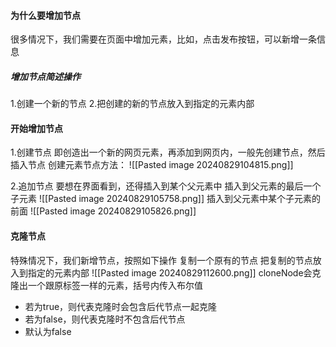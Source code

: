 #### 为什么要增加节点
很多情况下，我们需要在页面中增加元素，比如，点击发布按钮，可以新增一条信息
##### 增加节点简述操作
1.创建一个新的节点
2.把创建的新的节点放入到指定的元素内部


#### 开始增加节点
1.创建节点
即创造出一个新的网页元素，再添加到网页内，一般先创建节点，然后插入节点
创建元素节点方法：
![[Pasted image 20240829104815.png]]

2.追加节点
要想在界面看到，还得插入到某个父元素中
插入到父元素的最后一个子元素
![[Pasted image 20240829105758.png]]
插入到父元素中某个子元素的前面
![[Pasted image 20240829105826.png]]

#### 克隆节点
特殊情况下，我们新增节点，按照如下操作
复制一个原有的节点
把复制的节点放入到指定的元素内部
![[Pasted image 20240829112600.png]]
cloneNode会克隆出一个跟原标签一样的元素，括号内传入布尔值
- 若为true，则代表克隆时会包含后代节点一起克隆
- 若为false，则代表克隆时不包含后代节点
- 默认为false